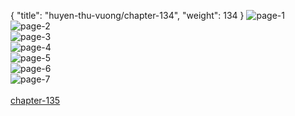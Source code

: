 { "title": "huyen-thu-vuong/chapter-134", "weight": 134 }
<img src="huyen-thu-vuong_0134_01-2b23b304fbe00ae903e64a3bbeeb0a6a.webp" alt="page-1" origin="https://3.bp.blogspot.com/-TYfpxGpD6So/WBHrf7ZeVwI/AAAAAAALWDc/EK7ykgm5KD4/s0/Huyen-Thu-Vuong-Chapter-134-P-2.jpg"><br/>
<img src="huyen-thu-vuong_0134_02-7c0277997eabf4d1e0f1494cc0f635ac.webp" alt="page-2" origin="https://3.bp.blogspot.com/-nSF3pzXuvBM/WBHrhAZyzKI/AAAAAAALWDg/YWgyX4dPldE/s0/Huyen-Thu-Vuong-Chapter-134-P-3.jpg"><br/>
<img src="huyen-thu-vuong_0134_03-c44f02c8ce8f239c92714148f11dd8fd.webp" alt="page-3" origin="https://3.bp.blogspot.com/-y2DYjgPLwT4/WBHriFskwhI/AAAAAAALWDk/2hZ4XgEoKRI/s0/Huyen-Thu-Vuong-Chapter-134-P-4.jpg"><br/>
<img src="huyen-thu-vuong_0134_04-783c67194c7da0eaffd1166a2416eefb.webp" alt="page-4" origin="https://3.bp.blogspot.com/-HHj59k5a6_w/WBHrjD7t-XI/AAAAAAALWDo/NvnDZmk99UA/s0/Huyen-Thu-Vuong-Chapter-134-P-5.jpg"><br/>
<img src="huyen-thu-vuong_0134_05-08e705e333b13453fd576e738130ce09.webp" alt="page-5" origin="https://3.bp.blogspot.com/-O930An5wNb0/WBHrkZ2UD6I/AAAAAAALWDs/RNGTOzaJXew/s0/Huyen-Thu-Vuong-Chapter-134-P-6.jpg"><br/>
<img src="huyen-thu-vuong_0134_06-1b8618ef391efa8615d7aaf30f176453.webp" alt="page-6" origin="https://3.bp.blogspot.com/-7HzwPS_i_vI/WBHrlaFHP-I/AAAAAAALWDw/aau0OGN7ZgE/s0/Huyen-Thu-Vuong-Chapter-134-P-7.jpg"><br/>
<img src="huyen-thu-vuong_0134_07-ca17d1f3678d78abeb4b07852dac6183.webp" alt="page-7" origin="https://3.bp.blogspot.com/-d501VI-0R0g/WBHrmRNznYI/AAAAAAALWD0/rRHcmPsVlNM/s0/Huyen-Thu-Vuong-Chapter-134-P-8.jpg"><br/>
<br/><a class="nextchap" href="/huyen-thu-vuong/chapter-135">chapter-135</a>
